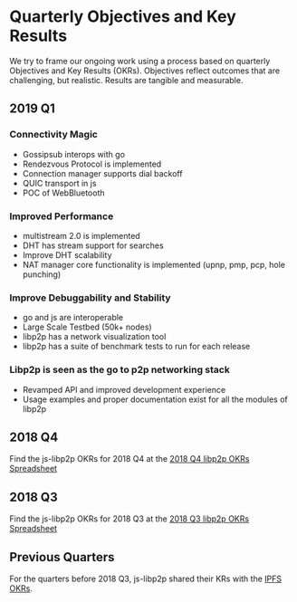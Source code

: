 # Quarterly Objectives and Key Results

We try to frame our ongoing work using a process based on quarterly Objectives and Key Results (OKRs). Objectives reflect outcomes that are challenging, but realistic. Results are tangible and measurable.

## 2019 Q1
### Connectivity Magic
* Gossipsub interops with go
* Rendezvous Protocol is implemented
* Connection manager supports dial backoff
* QUIC transport in js
* POC of WebBluetooth
### Improved Performance
* multistream 2.0 is implemented
* DHT has stream support for searches
* Improve DHT scalability
* NAT manager core functionality is implemented (upnp, pmp, pcp, hole punching)
### Improve Debuggability and Stability
* go and js are interoperable
* Large Scale Testbed (50k+ nodes)
* libp2p has a network visualization tool
* libp2p has a suite of benchmark tests to run for each release
### Libp2p is seen as the go to p2p networking stack
* Revamped API and improved development experience
* Usage examples and proper documentation exist for all the modules of libp2p

## 2018 Q4

Find the js-libp2p OKRs for 2018 Q4 at the [2018 Q4 libp2p OKRs Spreadsheet](https://docs.google.com/spreadsheets/d/1BYwmbVicgo6_tOHAbgiUXWge8Ej0qR1M_gAUulazmrg/edit#gid=1241853194)

## 2018 Q3

Find the js-libp2p OKRs for 2018 Q3 at the [2018 Q3 libp2p OKRs Spreadsheet](https://docs.google.com/spreadsheets/d/1HTXfgR5FyPTFhsTkFPRThkeMvHvCgJOaAs7BSl_vQ_0/edit#gid=1241853194)

## Previous Quarters

For the quarters before 2018 Q3, js-libp2p shared their KRs with the [IPFS OKRs](https://github.com/ipfs/js-ipfs/blob/master/OKR.md).
